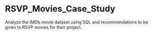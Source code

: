# RSVP_Movies_Case_Study
Analyze the IMDb movie dataset using SQL and recommendations to be given to RSVP movies for their project.

